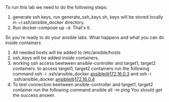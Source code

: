 To run this lab we need to do the following steps:
1. generate ssh keys, run generate_ssh_keys.sh, keys will be stored locally in ~/.ssh/ansible_docker directory.
2. Run docker-compose up -d.
That's it.

So you're ready to do your ansible labs. What happens and what you can do inside containers
1. All needed hosts will be added to /etc/ansible/hosts
2. ssh_keys will be added inside containers.
3. working ssh access beetween ansible-controller and target1, target2 containers.
to access target1, target2 containers run the following command
ssh -i .ssh/ansible_docker ansible@172.16.0.3
and ssh -i .ssh/ansible_docker ansible@172.16.0.4
4. To test connection beetween ansible-controller and target1, target2 container run the following command
ansible all -m ping
You should get the success answer.
